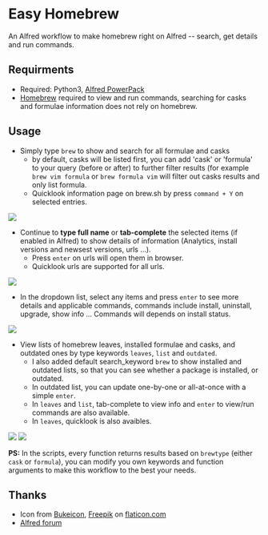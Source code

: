 # Easy Homebrew
An Alfred workflow to make homebrew right on Alfred -- search, get details and run commands.

## Requirments
- Required: Python3, [Alfred PowerPack](https://www.alfredapp.com/powerpack/)
- [Homebrew](https://brew.sh/) required to view and run commands, searching for casks and formulae information does not rely on homebrew.

## Usage

- Simply type `brew` to show and search for all formulae and casks
  - by default, casks will be listed first, you can add 'cask' or 'formula' to your query (before or after) to further filter results (for example `brew vim formula` or `brew formula vim` will filter out casks results and only list formula.
  - Quicklook information page on brew.sh by press `command + Y` on selected entries.

![](https://i.imgur.com/ucsFm1l.png)

- Continue to **type full name** or **tab-complete** the selected items (if enabled in Alfred) to show details of information (Analytics, install versions and newsest versions, urls ...).
   - Press `enter` on urls will open them in browser.
   - Quicklook urls are supported for all urls.

![](https://i.imgur.com/DqVLWzu.png)


- In the dropdown list, select any items and press `enter` to see more details and applicable commands, commands include install, uninstall, upgrade, show info ... Commands will depends on install status.

![](https://i.imgur.com/30rtVus.png)

- View lists of homebrew leaves, installed formulae and casks, and outdated ones by type keywords `leaves`, `list` and `outdated`.
  - I also added default search_keyword `brew` to show installed and outdated lists, so that you can see whether a package is installed, or outdated. 
  - In outdated list, you can update one-by-one or all-at-once with a simple `enter`.
  - In `leaves` and `list`, tab-complete to view info and `enter` to view/run commands are also available.
  - In `leaves`, quicklook is also avaibles.

![](https://i.imgur.com/tMsw96l.png)
![](https://i.imgur.com/NaYjGaw.png)


**PS:** In the scripts, every function returns results based on `brewtype` (either `cask` or `formula`), you can modify you own keywords and function arguments to make this workflow to the best your needs.

## Thanks
- Icon from [Bukeicon](https://www.flaticon.com/authors/bukeicon), [Freepik](https://www.flaticon.com/authors/freepik) on [flaticon.com](https://www.flaticon.com)
- [Alfred forum](https://www.alfredforum.com/topic/20515-homebrew-workflow-learn-more-about-formulas-and-casks/)
